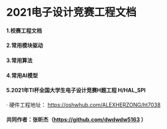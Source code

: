 # 2021电子设计竞赛工程文档
#### 1.校赛工程文档
#### 2.常用模块驱动
#### 3.常用算法
#### 4.常用AI模型
#### 5.2021年TI杯全国大学生电子设计竞赛H题工程 H/HAL_SPI
· 硬件工程地址： https://oshwhub.com/ALEXHERZONG/ht7038
#### 共同作者：张昕杰（https://github.com/dwdwdw5163 ）
